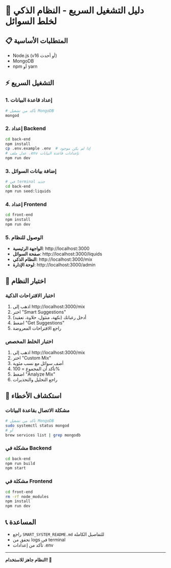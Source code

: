 # 🚀 دليل التشغيل السريع - النظام الذكي لخلط السوائل

## 📋 المتطلبات الأساسية
- Node.js (v16 أو أحدث)
- MongoDB
- npm أو yarn

## ⚡ التشغيل السريع

### 1. إعداد قاعدة البيانات
```bash
# تأكد من تشغيل MongoDB
mongod
```

### 2. إعداد Backend
```bash
cd back-end
npm install
cp .env.example .env  # إذا لم يكن موجود
# عدل ملف .env بإعدادات قاعدة البيانات
npm run dev
```

### 3. إضافة بيانات السوائل
```bash
# في terminal جديد
cd back-end
npm run seed:liquids
```

### 4. إعداد Frontend
```bash
cd front-end
npm install
npm run dev
```

### 5. الوصول للنظام
- **الواجهة الرئيسية**: http://localhost:3000
- **صفحة السوائل**: http://localhost:3000/liquids
- **النظام الذكي**: http://localhost:3000/mix
- **لوحة الإدارة**: http://localhost:3000/admin

## 🧪 اختبار النظام

### اختبار الاقتراحات الذكية
1. اذهب إلى http://localhost:3000/mix
2. اختر "Smart Suggestions"
3. أدخل رغباتك (نكهة، منثول، حلاوة، تعقيد)
4. اضغط "Get Suggestions"
5. راجع الاقتراحات المعروضة

### اختبار الخلط المخصص
1. اذهب إلى http://localhost:3000/mix
2. اختر "Custom Mix"
3. أضف سوائل مع نسب مئوية
4. تأكد أن المجموع = 100%
5. اضغط "Analyze Mix"
6. راجع التحليل والتحذيرات

## 🔧 استكشاف الأخطاء

### مشكلة الاتصال بقاعدة البيانات
```bash
# تأكد من تشغيل MongoDB
sudo systemctl status mongod
# أو
brew services list | grep mongodb
```

### مشكلة في Backend
```bash
cd back-end
npm run build
npm start
```

### مشكلة في Frontend
```bash
cd front-end
rm -rf node_modules
npm install
npm run dev
```

## 📞 المساعدة
- راجع `SMART_SYSTEM_README.md` للتفاصيل الكاملة
- تحقق من logs في terminal
- تأكد من إعدادات .env

---
**النظام جاهز للاستخدام! 🎉** 